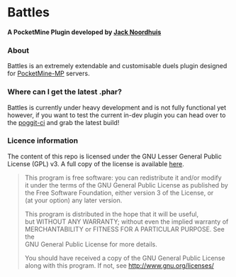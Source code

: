 Battles
===================
__A PocketMine Plugin developed by [Jack Noordhuis](https://twitter.com/JackNoordhuis)__

### About
Battles is an extremely extendable and customisable duels plugin designed for
[PocketMine-MP](https://github.com/pmmp/PocketMine-MP) servers.

### Where can I get the latest .phar?
Battles is currently under heavy development and is not fully functional yet however, if you want to test the current
in-dev plugin you can head over to the [poggit-ci](https://poggit.pmmp.io/ci/JackNoordhuis/Battles/~) and grab the
latest build!

### Licence information
The content of this repo is licensed under the GNU Lesser General Public License (GPL) v3. A full copy of the license
is available [here](LICENSE).

>This program is free software: you can redistribute it and/or modify<br/>
>it under the terms of the GNU General Public License as published by<br/>
>the Free Software Foundation, either version 3 of the License, or<br/>
>(at your option) any later version.<br/>
>
>This program is distributed in the hope that it will be useful,<br/>
>but WITHOUT ANY WARRANTY; without even the implied warranty of<br/>
>MERCHANTABILITY or FITNESS FOR A PARTICULAR PURPOSE.  See the<br/>
>GNU General Public License for more details.<br/>
>
>You should have received a copy of the GNU General Public License<br/>
>along with this program.  If not, see http://www.gnu.org/licenses/